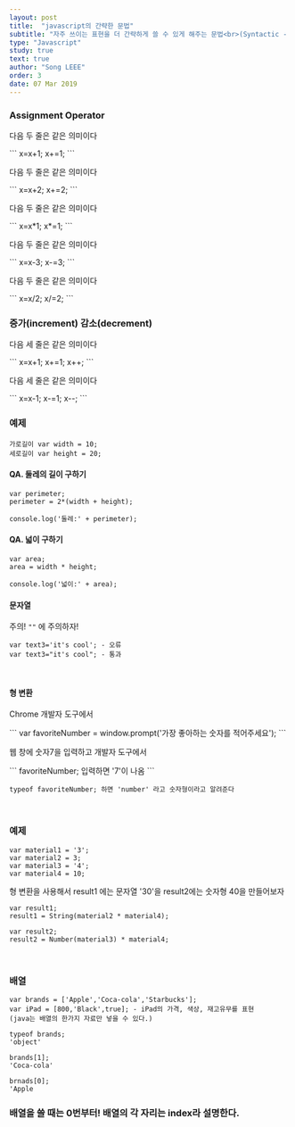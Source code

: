 ```yaml
---
layout: post
title:  "javascript의 간략한 문법"
subtitle: "자주 쓰이는 표현을 더 간략하게 쓸 수 있게 해주는 문법<br>(Syntactic - 문법적인 Sugar - 설탕)"
type: "Javascript"
study: true
text: true
author: "Song LEEE"
order: 3
date: 07 Mar 2019
---
```


### Assignment Operator

<p>다음 두 줄은 같은 의미이다</p>
```
x=x+1;
x+=1;
```
<br>

<p>다음 두 줄은 같은 의미이다</p>
```
x=x+2;
x+=2;
```
<br>

<p>다음 두 줄은 같은 의미이다</p>
```
x=x*1;
x*=1;
```
<br>

<p>다음 두 줄은 같은 의미이다</p>
```
x=x-3;
x-=3;
```
<br>

<p>다음 두 줄은 같은 의미이다</p>
```
x=x/2;
x/=2;
```
<br>

### 증가(increment) 감소(decrement)

<p>다음 세 줄은 같은 의미이다</p>
```
x=x+1;
x+=1;
x++;
```
<br>

<p>다음 세 줄은 같은 의미이다</p>
```
x=x-1;
x-=1;
x--;
```
<br>

### 예제

```
가로길이 var width = 10;
세로길이 var height = 20;
```

#### QA. 둘레의 길이 구하기

```
var perimeter;
perimeter = 2*(width + height);

console.log('둘레:' + perimeter);
```

#### QA. 넓이 구하기

```
var area;
area = width * height;

console.log('넓이:' + area);
```

#### 문자열

<p>주의! <code>""</code> 에 주의하자!</p>

```
var text3='it's cool'; - 오류
var text3="it's cool"; - 통과
```

<br>

#### 형 변환

<p>Chrome 개발자 도구에서</p>
```
var favoriteNumber = window.prompt('가장 좋아하는 숫자를 적어주세요');
```
<br>
<p>웹 창에 숫자7을 입력하고 개발자 도구에서</p>
```
favoriteNumber; 입력하면 '7'이 나옴
```

```
typeof favoriteNumber; 하면 'number' 라고 숫자형이라고 알려준다
```

<br>

### 예제

```
var material1 = '3';
var material2 = 3;
var material3 = '4';
var material4 = 10;
```
<p>형 변환을 사용해서 result1 에는 문자열 '30'을 result2에는 숫자형 40을 만들어보자</p>


```
var result1;
result1 = String(material2 * material4);

var result2;
result2 = Number(material3) * material4;    

```

<br>

### 배열

```
var brands = ['Apple','Coca-cola','Starbucks'];
var iPad = [800,'Black',true]; - iPad의 가격, 색상, 재고유무를 표현 
(java는 배열의 한가지 자료만 넣을 수 있다.)

typeof brands;
'object'

brands[1];
'Coca-cola'

brnads[0];
'Apple
```

### 배열을 쓸 때는 0번부터! 배열의 각 자리는 index라 설명한다.